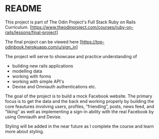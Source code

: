 # README

This project is part of The Odin Project's Full Stack Ruby on Rails Curriculum. [https://www.theodinproject.com/courses/ruby-on-rails/lessons/final-project]

The final project can be viewed here [https://top-odinbook.herokuapp.com/u/sign_in]

The project will serve to showcase and practice understanding of 
- building new rails applications
- modelling data
- working with forms
- working with simple API's
- Devise and Omniauth authentications
etc.

The goal of the project is to build a mock Facebook website. The primary focus is to get the data and the back end working properly by building the core feautures involving users, profiles, “friending”, posts, news feed, and “liking” as well as implementing a sign-in ability with the real Facebook by using Omniauth and Devise.

Styling will be added in the near future as I complete the course and learn more about styling.


